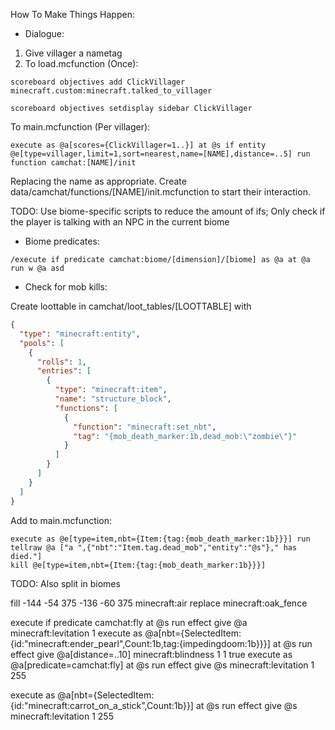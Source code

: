 How To Make Things Happen:

 - Dialogue:

  1. Give villager a nametag
  2. To load.mcfunction (Once):
```MCFunction
scoreboard objectives add ClickVillager minecraft.custom:minecraft.talked_to_villager
```
```MCFunction
scoreboard objectives setdisplay sidebar ClickVillager
```
To main.mcfunction (Per villager):
```mcfunction
execute as @a[scores={ClickVillager=1..}] at @s if entity @e[type=villager,limit=1,sort=nearest,name=[NAME],distance=..5] run function camchat:[NAME]/init
```
Replacing the name as appropriate. Create data/camchat/functions/[NAME]/init.mcfunction to start their interaction.

TODO: Use biome-specific scripts to reduce the amount of ifs; Only check if the player is talking with an NPC in the current biome

 - Biome predicates:

``/execute if predicate camchat:biome/[dimension]/[biome] as @a at @a run w @a asd``


 - Check for mob kills:

Create loottable in camchat/loot_tables/[LOOTTABLE] with

```json
{
  "type": "minecraft:entity",
  "pools": [
    {
      "rolls": 1,
      "entries": [
        {
          "type": "minecraft:item",
          "name": "structure_block",
          "functions": [
            {
              "function": "minecraft:set_nbt",
              "tag": "{mob_death_marker:1b,dead_mob:\"zombie\"}"
            }
          ]
        }
      ]
    }
  ]
}
```

Add to main.mcfunction:

```mcfunction
execute as @e[type=item,nbt={Item:{tag:{mob_death_marker:1b}}}] run tellraw @a ["a ",{"nbt":"Item.tag.dead_mob","entity":"@s"}," has died."]
kill @e[type=item,nbt={Item:{tag:{mob_death_marker:1b}}}]
```

TODO: Also split in biomes


fill -144 -54 375 -136 -60 375 minecraft:air replace minecraft:oak_fence




execute if predicate camchat:fly at @s run effect give @a minecraft:levitation 1
execute as @a[nbt={SelectedItem:{id:"minecraft:ender_pearl",Count:1b,tag:{impedingdoom:1b}}}] at @s run effect give @a[distance=..10] minecraft:blindness 1 1 true
execute as @a[predicate=camchat:fly] at @s run effect give @s minecraft:levitation 1 255

execute as @a[nbt={SelectedItem:{id:"minecraft:carrot_on_a_stick",Count:1b}}] at @s run effect give @s minecraft:levitation 1 255